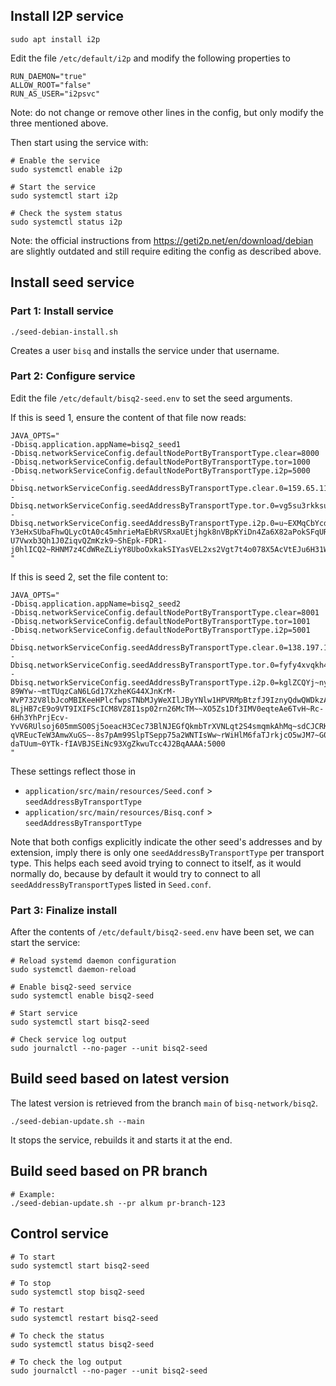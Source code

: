 ## Install I2P service

```
sudo apt install i2p
```

Edit the file `/etc/default/i2p` and modify the following properties to
```
RUN_DAEMON="true"
ALLOW_ROOT="false"
RUN_AS_USER="i2psvc"
```

Note: do not change or remove other lines in the config, but only modify the three mentioned above.

Then start using the service with:

```
# Enable the service
sudo systemctl enable i2p

# Start the service
sudo systemctl start i2p

# Check the system status
sudo systemctl status i2p
```

Note: the official instructions from https://geti2p.net/en/download/debian are slightly outdated and still require
editing the config as described above.


## Install seed service

### Part 1: Install service

```
./seed-debian-install.sh
```

Creates a user `bisq` and installs the service under that username.

### Part 2: Configure service

Edit the file `/etc/default/bisq2-seed.env` to set the seed arguments.

If this is seed 1, ensure the content of that file now reads:

```
JAVA_OPTS="
-Dbisq.application.appName=bisq2_seed1
-Dbisq.networkServiceConfig.defaultNodePortByTransportType.clear=8000
-Dbisq.networkServiceConfig.defaultNodePortByTransportType.tor=1000
-Dbisq.networkServiceConfig.defaultNodePortByTransportType.i2p=5000
-Dbisq.networkServiceConfig.seedAddressByTransportType.clear.0=159.65.117.67:8001
-Dbisq.networkServiceConfig.seedAddressByTransportType.tor.0=vg5su3rkksuzsmel2gwpgov6a3azgcmnnad7euophaqd2fnpljx2zayd.onion:1001
-Dbisq.networkServiceConfig.seedAddressByTransportType.i2p.0=u~EXMqCbYcdPHvb7nl-Y3eHxSUbaFhwQLycOtA0c45mhrieMaEbRVSRxaUEtjhgk8nVBpKYiDn4Za6X82aPokSFqURJx09bfKTExTklI~1u~0PJk6Wt3~Jpg4TLCYxql0WEphbEs5oEIR1d4myIm4ng3Iz9TM3dZUBMf4B~oRUiMGRxO-U7Vwxb3Qh1J0ZiqvQZmKzk9~ShEpk-FDR1-j0hlICQ2~RHNM7z4CdWReZLiyY8UboOxkakSIYasVEL2xs2Vgt7t4o078X5AcVtEJu6H31WXvUZSffFrt1BXZNTIoYs1FCCuhS1jMLh8N96eR3AqZ43Nr4Ljp78iqbLdikeVhb53Nzr0rDSYcfh57d2YVitjhfz2ant~6~SGSPxdJRdmsmDkTn5VAZwJhHGM5nh2BQbEwuEeeoufw6s7FNEoWMcv86h6ODmKTO0xyk8oMBT81zjdT8Xg5UkaHMSqJ0DnGcrVN4RQ6kOEbT5wtshVjpHgwWiJvOyEcj8XLJLqAAAA:5001
"
```

If this is seed 2, set the file content to:

```
JAVA_OPTS="
-Dbisq.application.appName=bisq2_seed2
-Dbisq.networkServiceConfig.defaultNodePortByTransportType.clear=8001
-Dbisq.networkServiceConfig.defaultNodePortByTransportType.tor=1001
-Dbisq.networkServiceConfig.defaultNodePortByTransportType.i2p=5001
-Dbisq.networkServiceConfig.seedAddressByTransportType.clear.0=138.197.176.39:8000
-Dbisq.networkServiceConfig.seedAddressByTransportType.tor.0=fyfy4xvqkh46gwbf3d5yi6bszisnz5uqzofgdzx2dr4jv5svrbfhuvad.onion:1000
-Dbisq.networkServiceConfig.seedAddressByTransportType.i2p.0=kglZCQYj~nyK3YlXCD5FjxOY2ggH8yosII0rqc7oqFhFfjKWy-89WYw-~mtTUqzCaN6LGd17XzheKG44XJnKrM-WvP732V8lbJcoMBIKeeHPlcfwpsTNbMJyWeXIlJByYNlw1HPVRMpBtzfJ9IznyQdwQWDkzA72pLreqpzJrgIoVYzP9OTXVLdROXnTP9RdmnzZ0h1B8XhQM-8LjHB7cE9o9VT9IXIFScICM8VZ8I1sp02rn26McTM~~XO5Zs1Df3IMV0eqteAe6TvH~Rc-6Hh3YhPrjEcv-YvV6RUlsoj605mmSO0Sj5oeacH3Cec73BlNJEGfQkmbTrXVNLqt2S4smqmkAhMq~sdCJCRKP8CFeBk6r-qVREucTeW3AmwXuGS~-8s7pAm99SlpTSepp75a2WNTIsWw~rWiHlM6faTJrkjcO5wJM7~G0tdYgVGk4zrt4VJ02AakUdh8wG1Y5sAX-daTUum~0YTk-fIAVBJSEiNc93XgZkwuTcc4J2BqAAAA:5000
"
```

These settings reflect those in
- `application/src/main/resources/Seed.conf` > `seedAddressByTransportType`
- `application/src/main/resources/Bisq.conf` > `seedAddressByTransportType`

Note that both configs explicitly indicate the other seed's addresses and by extension, imply there is only one
`seedAddressByTransportType` per transport type. This helps each seed avoid trying to connect to itself, as it would 
normally do, because by default it would try to connect to all `seedAddressByTransportType`s listed in `Seed.conf`.

### Part 3: Finalize install

After the contents of `/etc/default/bisq2-seed.env` have been set, we can start the service:

```
# Reload systemd daemon configuration
sudo systemctl daemon-reload

# Enable bisq2-seed service
sudo systemctl enable bisq2-seed

# Start service
sudo systemctl start bisq2-seed

# Check service log output
sudo journalctl --no-pager --unit bisq2-seed
```


## Build seed based on latest version

The latest version is retrieved from the branch `main` of `bisq-network/bisq2`.
```
./seed-debian-update.sh --main
```

It stops the service, rebuilds it and starts it at the end.


## Build seed based on PR branch

```
# Example:
./seed-debian-update.sh --pr alkum pr-branch-123
```

## Control service

```
# To start
sudo systemctl start bisq2-seed

# To stop
sudo systemctl stop bisq2-seed

# To restart
sudo systemctl restart bisq2-seed

# To check the status
sudo systemctl status bisq2-seed

# To check the log output
sudo journalctl --no-pager --unit bisq2-seed
```